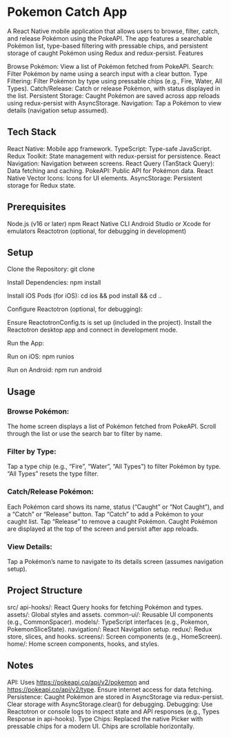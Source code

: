 # Pokemon Catch App

A React Native mobile application that allows users to browse, filter, catch, and release Pokémon using the PokeAPI. The app features a searchable Pokémon list, type-based filtering with pressable chips, and persistent storage of caught Pokémon using Redux and redux-persist.
Features

Browse Pokémon: View a list of Pokémon fetched from PokeAPI.
Search: Filter Pokémon by name using a search input with a clear button.
Type Filtering: Filter Pokémon by type using pressable chips (e.g., Fire, Water, All Types).
Catch/Release: Catch or release Pokémon, with status displayed in the list.
Persistent Storage: Caught Pokémon are saved across app reloads using redux-persist with AsyncStorage.
Navigation: Tap a Pokémon to view details (navigation setup assumed).

## Tech Stack

React Native: Mobile app framework.
TypeScript: Type-safe JavaScript.
Redux Toolkit: State management with redux-persist for persistence.
React Navigation: Navigation between screens.
React Query (TanStack Query): Data fetching and caching.
PokeAPI: Public API for Pokémon data.
React Native Vector Icons: Icons for UI elements.
AsyncStorage: Persistent storage for Redux state.

## Prerequisites

Node.js (v16 or later)
npm
React Native CLI
Android Studio or Xcode for emulators
Reactotron (optional, for debugging in development)

## Setup

Clone the Repository:
git clone

Install Dependencies:
npm install

Install iOS Pods (for iOS):
cd ios && pod install && cd ..

Configure Reactotron (optional, for debugging):

Ensure ReactotronConfig.ts is set up (included in the project).
Install the Reactotron desktop app and connect in development mode.

Run the App:

Run on iOS: npm runios

Run on Android: npm run android

## Usage

### Browse Pokémon:

The home screen displays a list of Pokémon fetched from PokeAPI.
Scroll through the list or use the search bar to filter by name.

### Filter by Type:

Tap a type chip (e.g., “Fire”, “Water”, “All Types”) to filter Pokémon by type.
“All Types” resets the type filter.

### Catch/Release Pokémon:

Each Pokémon card shows its name, status (“Caught” or “Not Caught”), and a “Catch” or “Release” button.
Tap “Catch” to add a Pokémon to your caught list.
Tap “Release” to remove a caught Pokémon.
Caught Pokémon are displayed at the top of the screen and persist after app reloads.

### View Details:

Tap a Pokémon’s name to navigate to its details screen (assumes navigation setup).

## Project Structure

src/
api-hooks/: React Query hooks for fetching Pokémon and types.
assets/: Global styles and assets.
common-ui/: Reusable UI components (e.g., CommonSpacer).
models/: TypeScript interfaces (e.g., Pokemon, PokemonSliceState).
navigation/: React Navigation setup.
redux/: Redux store, slices, and hooks.
screens/: Screen components (e.g., HomeScreen).
home/: Home screen components, hooks, and styles.

## Notes

API: Uses https://pokeapi.co/api/v2/pokemon and https://pokeapi.co/api/v2/type. Ensure internet access for data fetching.
Persistence: Caught Pokémon are stored in AsyncStorage via redux-persist. Clear storage with AsyncStorage.clear() for debugging.
Debugging: Use Reactotron or console logs to inspect state and API responses (e.g., Types Response in api-hooks).
Type Chips: Replaced the native Picker with pressable chips for a modern UI. Chips are scrollable horizontally.
